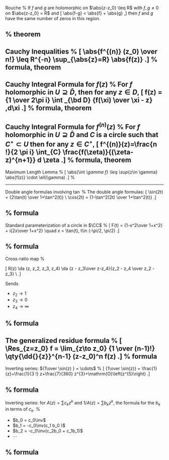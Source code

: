 Rouche
%
If $f$ and $g$ are holomorphic on $\abs{z-z_0} \leq R$ with $f,g\neq 0$ on $\abs{z-z_0} = R$ and
\[
\abs{f-g} < \abs{f} + \abs{g}
,\]
then $f$ and $g$ have the same number of zeros in this region.

%
theorem
---

Cauchy Inequalities
%
\[
\abs{f^{(n)} (z_0) \over n!} \leq R^{-n} \sup_{\abs{z}=R} \abs{f(z)}
.\]
%
formula, theorem
---

Cauchy Integral Formula for $f(z)$ 
%
For $f$ holomorphic in $U\supseteq \bar D$, then for any $z\in D$,
\[
f(z) = {1 \over 2\pi i} \int _{\bd D} {f(\xi) \over \xi - z} \,d\xi
.\]
%
formula, theorem
---

Cauchy Integral Formula for $f^{(n)}(z)$
%
For $f$ holomorphic in $U\supseteq \bar D$ and $C$ is a circle such that $C^\circ \subset U$ then for any $z\in C^\circ$,
\[
f^{(n)}(z)=\frac{n !}{2 \pi i} \int_{C} \frac{f(\zeta)}{(\zeta-z)^{n+1}} d \zeta
.\]
%
formula, theorem
---

Maximum Length Lemma
%
\[
\abs{\int _\gamma f} \leq \sup_{z\in \gamma} \abs{f(z)} \cdot \ell(\gamma)
.\]
%

---

Double angle formulas involving $\tan$
%
The double angle formulas:
\[
\sin(2t) = {2\tan(t) \over 1+\tan^2(t)} \\ 
\cos(2t) = {1-\tan^2(2t) \over 1+\tan^2(t)}
.\]

%
formula
---


Standard parameterization of a circle in $\CC$
%
\[
F(t) = {1-x^2\over 1+x^2} + i{2x\over 1+x^2} \quad x = \tan(t), t\in (-\pi/2, \pi/2)
.\]

%
formula
---

Cross-ratio map
%

\[
R(z) \da (z, z_2, z_3, z_4) \da {z - z_3\over z-z_4}{z_2 - z_4 \over z_2 - z_3} \\
.\]

Sends 

- $z_2 \to 1$
- $z_3\to 0$
- $z_4\to \infty$

%
formula
---


The generalized residue formula
%
\[
\Res_{z=z_0} f = \lim_{z\to z_0} {1 \over (n-1)!} \qty{\dd{}{z}}^{n-1} (z-z_0)^n f(z)
.\]
%
formula
---


Inverting series: ${1\over \sin(z) } = \cdots$
%
\[
{1\over \sin(z)} = \frac{1}{z}+\frac{1}{3 !} z+\frac{7}{360} z^{3}+\mathrm{O}\left(z^{5}\right)
.\]

%
formula
---


Inverting series: for $A(z) = \sum c_k z^k$ and $1/A(z) = \sum b_k z^k$, the formula for the $b_k$ in terms of $c_k$.
%

- $b_0 = c_0\inv$
- $b_1 = -c_0\inv(c_1 b_0 )$
- $b_2 = -c_0\inv(c_2b_0 + c_1b_1)$
- $\cdots$

%
formula
---
